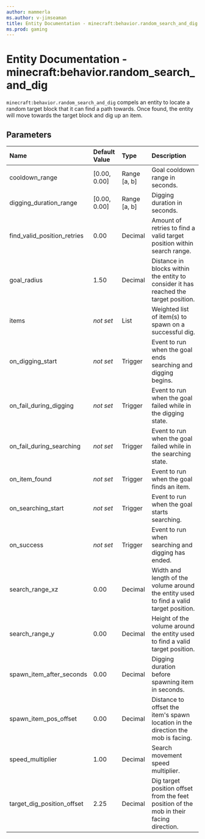 ```yaml
---
author: mammerla
ms.author: v-jimseaman
title: Entity Documentation - minecraft:behavior.random_search_and_dig
ms.prod: gaming
---
```


# Entity Documentation - minecraft:behavior.random_search_and_dig

`minecraft:behavior.random_search_and_dig` compels an entity to locate a random target block that it can find a path towards. Once found, the entity will move towards the target block and dig up an item.

## Parameters

|Name |Default Value  |Type  |Description  |
|:----------|:----------|:----------|:----------|
|cooldown_range|[0.00, 0.00]|Range [a, b]|Goal cooldown range in seconds.|
|digging_duration_range|[0.00, 0.00]|Range [a, b]|Digging duration in seconds.|
|find_valid_position_retries|0.00|Decimal|Amount of retries to find a valid target position within search range.|
|goal_radius|1.50|Decimal|Distance in blocks within the entity to consider it has reached the target position.|
|items| *not set*| List| Weighted list of item(s) to spawn on a successful dig. |
|on_digging_start|*not set*|Trigger|Event to run when the goal ends searching and digging begins.|
|on_fail_during_digging|*not set*|Trigger|Event to run when the goal failed while in the digging state.|
|on_fail_during_searching|*not set*|Trigger|Event to run when the goal failed while in the searching state.|
|on_item_found|*not set*|Trigger|Event to run when the goal finds an item.|
|on_searching_start|*not set*|Trigger|Event to run when the goal starts searching.|
|on_success|*not set*|Trigger|Event to run when searching and digging has ended.|
|search_range_xz|0.00|Decimal|Width and length of the volume around the entity used to find a valid target position.|
|search_range_y|0.00|Decimal|Height of the volume around the entity used to find a valid target position.|
|spawn_item_after_seconds|0.00|Decimal|Digging duration before spawning item in seconds.|
|spawn_item_pos_offset|0.00|Decimal|Distance to offset the item's spawn location in the direction the mob is facing.|
|speed_multiplier|1.00|Decimal|Search movement speed multiplier.|
|target_dig_position_offset|2.25|Decimal|Dig target position offset from the feet position of the mob in their facing direction.|
